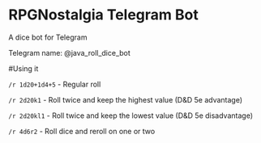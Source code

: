 # RPGNostalgia Telegram Bot 

A dice bot for Telegram

Telegram name: @java_roll_dice_bot

#Using it

`/r 1d20+1d4+5` - Regular roll

`/r 2d20k1` - Roll twice and keep the highest value (D&D 5e advantage)

`/r 2d20kl1` - Roll twice and keep the lowest value (D&D 5e disadvantage)

`/r 4d6r2` - Roll dice and reroll on one or two
